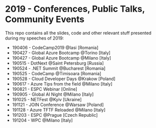# 2019 - Conferences, Public Talks, Community Events

This repo contains all the slides, code and other relevant stuff presented during my speeches of 2019:

- 190406 - CodeCamp2019 @Iasi [Romania]
- 190427 - Global Azure Bootcamp @Torino [Italy]
- 190427 - Global Azure Bootcamp @Milano [Italy]
- 190515 - DotNext @Saint Petersburg [Russia]
- 190524 - .NET Summit @Bucharest [Romania]
- 190525 - CodeCamp @Timisoara [Romania]
- 190528 - Cloud Developer Days @Krakow [Poland]
- 190617 - Azure Tips from the field @Milano [Italy]
- 190821 - ESPC Webinar	[Online]
- 190905 - Global AI Night @Milano [Italy]
- 191025 - NETFest @Kyiv [Ukraine]
- 191121 - JOIN Conference @Warsaw [Poland]
- 191128 - Azure TFTF Reloaded @Milano [Italy]
- 191203 - ESPC @Prague [Czech Republic]
- 191204 - WPC @Milano [Italy]
